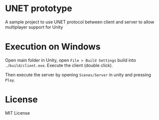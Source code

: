 # UNET prototype

A sample project to use UNET protocol between client and server to allow multiplayer support for Unity

# Execution on Windows
Open main folder in Unity, open `File > Build Settings` build into `./build/client.exe`.
Execute the client (double click).

Then execute the server by opening `Scenes/Server` in unity and pressing `Play`.

# License
MIT License
